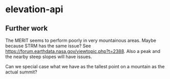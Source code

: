 # elevation-api

## Further work

The MERIT seems to perform poorly in very mountainous areas. Maybe because STRM has the same issue? 
See <https://forum.earthdata.nasa.gov/viewtopic.php?t=2388>. Also a peak and the nearby steep slopes will have
issues.

Can we special case what we have as the tallest point on a mountain as the actual summit?
